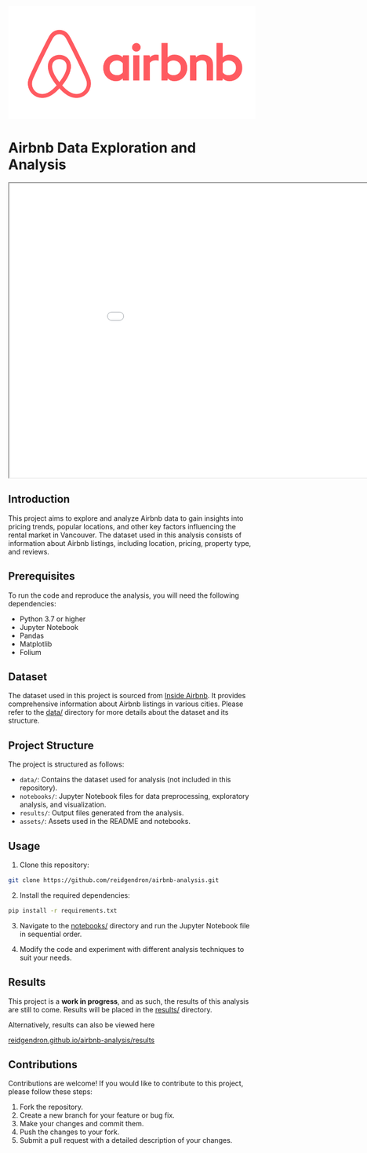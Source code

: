  <img src="assets/airbnb.png" alt="airbnb" width="800"/>

# Airbnb Data Exploration and Analysis 

<iframe src="results/index.html" align="center" width="1000" height="600"></iframe>

## Introduction

This project aims to explore and analyze Airbnb data to gain insights into pricing trends, popular locations, and other key factors influencing the rental market in Vancouver. The dataset used in this analysis consists of information about Airbnb listings, including location, pricing, property type, and reviews.

## Prerequisites

To run the code and reproduce the analysis, you will need the following dependencies:

- Python 3.7 or higher
- Jupyter Notebook
- Pandas
- Matplotlib
- Folium

## Dataset

The dataset used in this project is sourced from [Inside Airbnb](http://insideairbnb.com/). It provides comprehensive information about Airbnb listings in various cities. Please refer to the [data/](data/) directory for more details about the dataset and its structure.

## Project Structure

The project is structured as follows:

- `data/`: Contains the dataset used for analysis (not included in this repository).
- `notebooks/`: Jupyter Notebook files for data preprocessing, exploratory analysis, and visualization.
- `results/`: Output files generated from the analysis.
- `assets/`: Assets used in the README and notebooks.

## Usage

1. Clone this repository:

```bash
git clone https://github.com/reidgendron/airbnb-analysis.git
```

2. Install the required dependencies:
```bash
pip install -r requirements.txt
````

3. Navigate to the [notebooks/](notebooks/) directory and run the Jupyter Notebook file in sequential order.

4. Modify the code and experiment with different analysis techniques to suit your needs.

## Results

This project is a **work in progress**, and as such, the results of this analysis are still to come. Results will be placed in the [results/](results/) directory.

Alternatively, results can also be viewed here

[reidgendron.github.io/airbnb-analysis/results](https://reidgendron.github.io/airbnb-analysis/results)

## Contributions

Contributions are welcome! If you would like to contribute to this project, please follow these steps:

1. Fork the repository.
2. Create a new branch for your feature or bug fix.
3. Make your changes and commit them.
4. Push the changes to your fork.
5. Submit a pull request with a detailed description of your changes.
